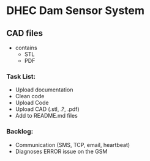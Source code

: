 # DHEC Dam Sensor System
## CAD files
- contains
  - STL
  - PDF

### Task List:
- Upload documentation
- Clean code
- Upload Code
- Upload CAD (.stl, .?, .pdf)
- Add to README.md files

### Backlog:
- Communication (SMS, TCP, email, heartbeat)
- Diagnoses ERROR issue on the GSM
